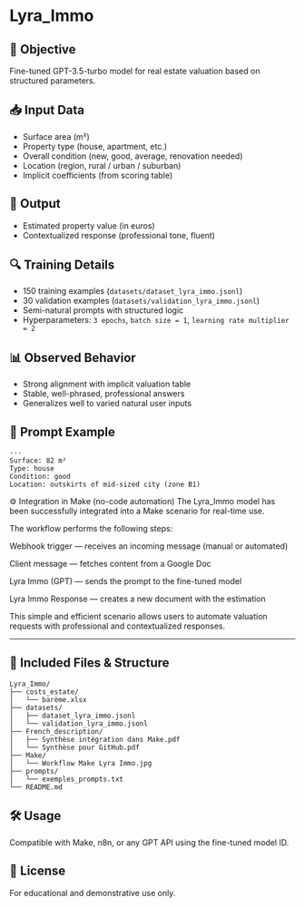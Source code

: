 # Lyra_Immo

## 🏡 Objective
Fine-tuned GPT-3.5-turbo model for real estate valuation based on structured parameters.

## 📥 Input Data
- Surface area (m²)
- Property type (house, apartment, etc.)
- Overall condition (new, good, average, renovation needed)
- Location (region, rural / urban / suburban)
- Implicit coefficients (from scoring table)

## 🧾 Output
- Estimated property value (in euros)
- Contextualized response (professional tone, fluent)

## 🔍 Training Details
- 150 training examples (`datasets/dataset_lyra_immo.jsonl`)
- 30 validation examples (`datasets/validation_lyra_immo.jsonl`)
- Semi-natural prompts with structured logic
- Hyperparameters: `3 epochs`, `batch size = 1`, `learning rate multiplier = 2`

## 📊 Observed Behavior
- Strong alignment with implicit valuation table
- Stable, well-phrased, professional answers
- Generalizes well to varied natural user inputs

## 🧪 Prompt Example
```
---
Surface: 82 m²  
Type: house  
Condition: good  
Location: outskirts of mid-sized city (zone B1)
```
⚙️ Integration in Make (no-code automation)
The Lyra_Immo model has been successfully integrated into a Make scenario for real-time use.

The workflow performs the following steps:

Webhook trigger — receives an incoming message (manual or automated)

Client message — fetches content from a Google Doc

Lyra Immo (GPT) — sends the prompt to the fine-tuned model

Lyra Immo Response — creates a new document with the estimation


This simple and efficient scenario allows users to automate valuation requests with professional and contextualized responses.

---

## 📁 Included Files & Structure
```
Lyra_Immo/
├── costs_estate/
│   └── barème.xlsx
├── datasets/
│   ├── dataset_lyra_immo.jsonl
│   └── validation_lyra_immo.jsonl
├── French_description/
│   ├── Synthèse intégration dans Make.pdf
│   └── Synthèse pour GitHub.pdf
├── Make/
│   └── Workflow Make Lyra Immo.jpg
├── prompts/
│   └── exemples_prompts.txt
└── README.md
```

## 🛠️ Usage
Compatible with Make, n8n, or any GPT API using the fine-tuned model ID.

## 📄 License
For educational and demonstrative use only.
